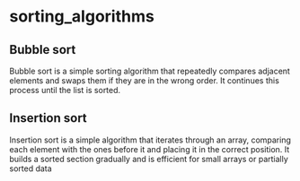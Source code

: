 # sorting_algorithms

## Bubble sort
Bubble sort is a simple sorting algorithm that repeatedly compares adjacent elements and swaps them if they are in the wrong order. It continues this process until the list is sorted.

## Insertion sort
Insertion sort is a simple algorithm that iterates through an array, comparing each element with the ones before it and placing it in the correct position. It builds a sorted section gradually and is efficient for small arrays or partially sorted data